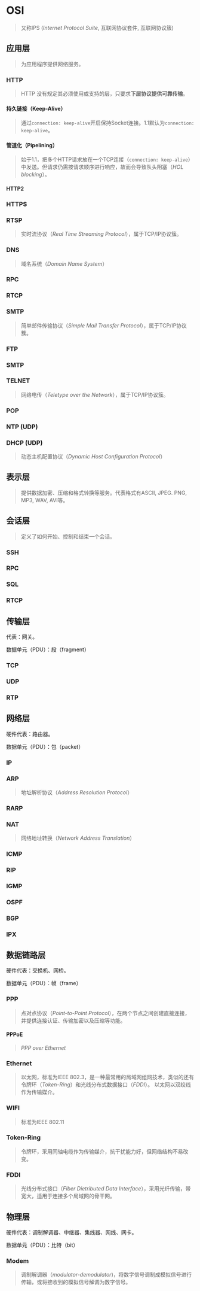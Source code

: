 
# OSI

> 又称IPS (*Internet Protocol Suite*, 互联网协议套件, 互联网协议簇)

## 应用层

> 为应用程序提供网络服务。

### HTTP

> HTTP 没有规定其必须使用或支持的层，只要求**下层协议提供可靠传输**。

#### 持久链接（Keep-Alive）

> 通过`connection: keep-alive`开启保持Socket连接。1.1默认为`connection: keep-alive`。

#### 管道化（Pipelining）

> 始于1.1，把多个HTTP请求放在一个TCP连接（`connection: keep-alive`）中发送。但请求仍需按请求顺序进行响应，故而会导致队头阻塞（*HOL blocking*）。

#### HTTP2

### HTTPS

### RTSP

> 实时流协议（*Real Time Streaming Protocol*），属于TCP/IP协议簇。

### DNS

> 域名系统（*Domain Name System*）

### RPC

### RTCP

### SMTP

> 简单邮件传输协议（*Simple Mail Transfer Protocol*），属于TCP/IP协议簇。

### FTP

### SMTP

### TELNET

> 网络电传（*Teletype over the Network*），属于TCP/IP协议簇。

### POP

### NTP (UDP)

### DHCP (UDP)

> 动态主机配置协议（*Dynamic Host Configuration Protocol*）

## 表示层

> 提供数据加密、压缩和格式转换等服务。代表格式有ASCII, JPEG. PNG, MP3, WAV, AVI等。

## 会话层

> 定义了如何开始、控制和结束一个会话。

### SSH

### RPC

### SQL

### RTCP

## 传输层

代表：网关。

数据单元（PDU）：段（fragment）

### TCP

### UDP

### RTP

## 网络层

硬件代表：路由器。

数据单元（PDU）：包（packet）

### IP

### ARP

> 地址解析协议（*Address Resolution Protocol*）

### RARP

### NAT

> 网络地址转换（*Network Address Translation*）

### ICMP

### RIP

### IGMP

### OSPF

### BGP

### IPX

## 数据链路层

硬件代表：交换机、网桥。

数据单元（PDU）：帧（frame）

### PPP

> 点对点协议（*Point-to-Point Protocol*），在两个节点之间创建直接连接，并提供连接认证、传输加密以及压缩等功能。

#### PPPoE

> *PPP over Ethernet*

### Ethernet

> 以太网，标准为IEEE 802.3，是一种最常用的局域网组网技术，类似的还有令牌环（*Token-Ring*）和光线分布式数据接口（*FDDI*）。 以太网以双绞线作为传输媒介。

### WIFI

> 标准为IEEE 802.11

### Token-Ring

> 令牌环，采用同轴电缆作为传输媒介，抗干扰能力好，但网络结构不易改变。

### FDDI

> 光线分布式接口（*Fiber Dietributed Data Interface*），采用光纤传输，带宽大，适用于连接多个局域网的骨干网。

## 物理层

硬件代表：调制解调器、中继器、集线器、网线、网卡。

数据单元（PDU）：比特（bit）

### Modem

> 调制解调器（*modulator-demodulator*)，将数字信号调制成模拟信号进行传输，或将接收到的模拟信号解调为数字信号。
